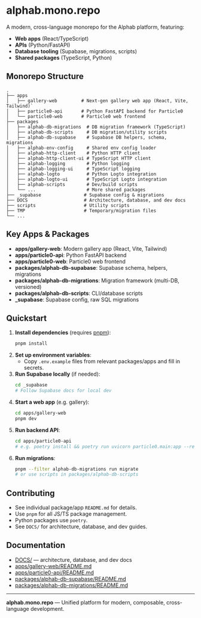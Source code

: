 # alphab.mono.repo

A modern, cross-language monorepo for the Alphab platform, featuring:

- **Web apps** (React/TypeScript)
- **APIs** (Python/FastAPI)
- **Database tooling** (Supabase, migrations, scripts)
- **Shared packages** (TypeScript, Python)

## Monorepo Structure

```
.
├── apps
│   ├── gallery-web         # Next-gen gallery web app (React, Vite, Tailwind)`
│   ├── particle0-api       # Python FastAPI backend for Particle0
│   └── particle0-web       # Particle0 web frontend
├── packages
│   ├── alphab-db-migrations  # DB migration framework (TypeScript)
│   ├── alphab-db-scripts     # DB migration/utility scripts
│   ├── alphab-db-supabase    # Supabase DB helpers, schema, migrations
│   ├── alphab-env-config     # Shared env config loader
│   ├── alphab-http-client    # Python HTTP client
│   ├── alphab-http-client-ui # TypeScript HTTP client
│   ├── alphab-logging        # Python logging
│   ├── alphab-logging-ui     # TypeScript logging
│   ├── alphab-logto          # Python Logto integration
│   ├── alphab-logto-ui       # TypeScript Logto integration
│   ├── alphab-scripts        # Dev/build scripts
│   └── ...                   # More shared packages
├── _supabase                # Supabase config & migrations
├── DOCS                     # Architecture, database, and dev docs
├── scripts                  # Utility scripts
├── TMP                      # Temporary/migration files
└── ...
```

## Key Apps & Packages

- **apps/gallery-web**: Modern gallery app (React, Vite, Tailwind)
- **apps/particle0-api**: Python FastAPI backend
- **apps/particle0-web**: Particle0 web frontend
- **packages/alphab-db-supabase**: Supabase schema, helpers, migrations
- **packages/alphab-db-migrations**: Migration framework (multi-DB, versioned)
- **packages/alphab-db-scripts**: CLI/database scripts
- **\_supabase**: Supabase config, raw SQL migrations

## Quickstart

1. **Install dependencies** (requires [pnpm](https://pnpm.io/)):
   ```sh
   pnpm install
   ```
2. **Set up environment variables**:
   - Copy `.env.example` files from relevant packages/apps and fill in secrets.
3. **Run Supabase locally** (if needed):
   ```sh
   cd _supabase
   # Follow Supabase docs for local dev
   ```
4. **Start a web app** (e.g. gallery):
   ```sh
   cd apps/gallery-web
   pnpm dev
   ```
5. **Run backend API**:
   ```sh
   cd apps/particle0-api
   # e.g. poetry install && poetry run uvicorn particle0.main:app --reload
   ```
6. **Run migrations**:
   ```sh
   pnpm --filter alphab-db-migrations run migrate
   # or use scripts in packages/alphab-db-scripts
   ```

## Contributing

- See individual package/app `README.md` for details.
- Use `pnpm` for all JS/TS package management.
- Python packages use `poetry`.
- See `DOCS/` for architecture, database, and dev guides.

## Documentation

- [DOCS/](./DOCS/) — architecture, database, and dev docs
- [apps/gallery-web/README.md](./apps/gallery-web/README.md)
- [apps/particle0-api/README.md](./apps/particle0-api/README.md)
- [packages/alphab-db-supabase/README.md](./packages/alphab-db-supabase/README.md)
- [packages/alphab-db-migrations/README.md](./packages/alphab-db-migrations/README.md)

---

**alphab.mono.repo** — Unified platform for modern, composable, cross-language development.
